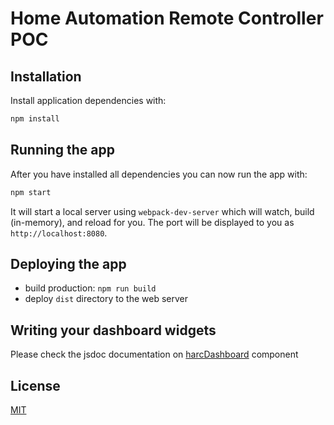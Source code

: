 # Home Automation Remote Controller POC

## Installation

Install application dependencies with:
```bash
npm install
```

## Running the app

After you have installed all dependencies you can now run the app with:
```bash
npm start
```

It will start a local server using `webpack-dev-server` which will watch, build (in-memory), and reload for you. The port will be displayed to you as `http://localhost:8080`.

## Deploying the app

* build production: `npm run build`
* deploy `dist` directory to the web server

## Writing your dashboard widgets

Please check the jsdoc documentation on [harcDashboard](/src/app/components/harc-dashboard/index.js) component

## License

[MIT](/LICENSE)
